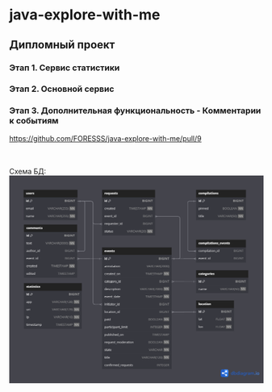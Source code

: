 # java-explore-with-me

## Дипломный проект

### Этап 1. Сервис статистики

### Этап 2. Основной сервис

### Этап 3. Дополнительная функциональность - Комментарии к событиям
https://github.com/FORESSS/java-explore-with-me/pull/9

<br><br/>
Схема БД:
![db.png](images/db.png)